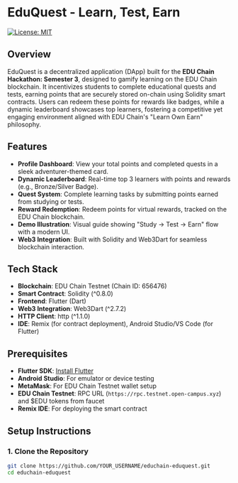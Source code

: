 # EduQuest - Learn, Test, Earn

[![License: MIT](https://img.shields.io/badge/License-MIT-yellow.svg)](https://opensource.org/licenses/MIT)

## Overview

EduQuest is a decentralized application (DApp) built for the **EDU Chain Hackathon: Semester 3**, designed to gamify learning on the EDU Chain blockchain. It incentivizes students to complete educational quests and tests, earning points that are securely stored on-chain using Solidity smart contracts. Users can redeem these points for rewards like badges, while a dynamic leaderboard showcases top learners, fostering a competitive yet engaging environment aligned with EDU Chain's "Learn Own Earn" philosophy.

## Features

- **Profile Dashboard**: View your total points and completed quests in a sleek adventurer-themed card.
- **Dynamic Leaderboard**: Real-time top 3 learners with points and rewards (e.g., Bronze/Silver Badge).
- **Quest System**: Complete learning tasks by submitting points earned from studying or tests.
- **Reward Redemption**: Redeem points for virtual rewards, tracked on the EDU Chain blockchain.
- **Demo Illustration**: Visual guide showing "Study → Test → Earn" flow with a modern UI.
- **Web3 Integration**: Built with Solidity and Web3Dart for seamless blockchain interaction.

## Tech Stack

- **Blockchain**: EDU Chain Testnet (Chain ID: 656476)
- **Smart Contract**: Solidity (^0.8.0)
- **Frontend**: Flutter (Dart)
- **Web3 Integration**: Web3Dart (^2.7.2)
- **HTTP Client**: http (^1.1.0)
- **IDE**: Remix (for contract deployment), Android Studio/VS Code (for Flutter)

## Prerequisites

- **Flutter SDK**: [Install Flutter](https://flutter.dev/docs/get-started/install)
- **Android Studio**: For emulator or device testing
- **MetaMask**: For EDU Chain Testnet wallet setup
- **EDU Chain Testnet**: RPC URL (`https://rpc.testnet.open-campus.xyz`) and $EDU tokens from faucet
- **Remix IDE**: For deploying the smart contract

## Setup Instructions

### 1. Clone the Repository
```bash
git clone https://github.com/YOUR_USERNAME/educhain-eduquest.git
cd educhain-eduquest
